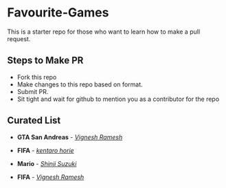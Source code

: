 # Favourite-Games
This is a starter repo for those who want to learn how to make a pull request.

## Steps to Make PR
* Fork this repo
* Make changes to this repo based on format.
* Submit PR.
* Sit tight and wait for github to mention you as a contributor for the repo

## Curated List

* __GTA San Andreas__ - *[Vignesh Ramesh](http://www.vigneshramesh.in)*

* __FIFA__ - *[kentaro horie](http://kentarohorie.portfoliobox.net/)*


* __Mario__ - *[Shinji Suzuki](https://www.facebook.com/profile.php?id=100004061394299)*

* __FIFA__ - *[Vignesh Ramesh](http://www.vigneshramesh.in)*

